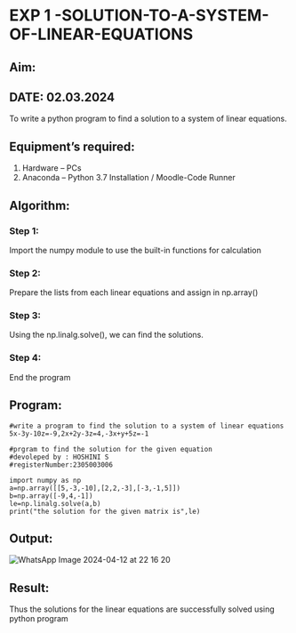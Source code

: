 # EXP 1 -SOLUTION-TO-A-SYSTEM-OF-LINEAR-EQUATIONS
## Aim:
## DATE: 02.03.2024
To write a python program to find a solution to a system of linear equations.
## Equipment’s required:
1. 	Hardware – PCs
2. 	Anaconda – Python 3.7 Installation / Moodle-Code Runner
## Algorithm:
### Step 1: 
Import the numpy module to use the built-in functions for calculation
### Step 2: 
Prepare the lists from each linear equations and assign in np.array()
### Step 3: 
Using the np.linalg.solve(), we can find the solutions.
### Step 4: 
End the program
## Program:
```
#write a program to find the solution to a system of linear equations 5x-3y-10z=-9,2x+2y-3z=4,-3x+y+5z=-1

#prgram to find the solution for the given equation 
#devoleped by : HOSHINI S
#registerNumber:2305003006

import numpy as np
a=np.array([[5,-3,-10],[2,2,-3],[-3,-1,5]])
b=np.array([-9,4,-1])
le=np.linalg.solve(a,b)
print("the solution for the given matrix is",le)
```
## Output:
![WhatsApp Image 2024-04-12 at 22 16 20](https://github.com/hoshiniii/-SOLUTION-TO-A-SYSTEM-OF-LINEAR-EQUATIONS/assets/166852545/dc4334e9-e0aa-4f94-aeb0-f5e3a68dc3d1)

## Result: 
Thus the solutions for the linear equations are successfully solved using python program

